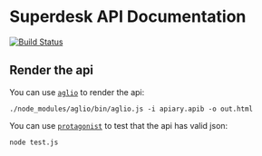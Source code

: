 # Superdesk API Documentation

[![Build Status](https://travis-ci.org/petrjasek/superdesk-api.svg?branch=master)](https://travis-ci.org/petrjasek/superdesk-api)

## Render the api

You can use [`aglio`](https://github.com/danielgtaylor/aglio) to render the api:

    ./node_modules/aglio/bin/aglio.js -i apiary.apib -o out.html

You can use [`protagonist`](https://github.com/apiaryio/protagonist) to test that the api has valid json:

    node test.js
